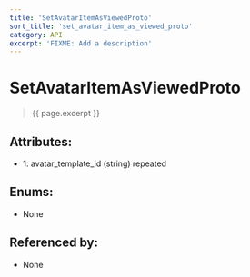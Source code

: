 ```yaml
---
title: 'SetAvatarItemAsViewedProto'
sort_title: 'set_avatar_item_as_viewed_proto'
category: API
excerpt: 'FIXME: Add a description'
---
```


[comment]: <> (THIS PART IS GENERATED - AKA DON'T EDIT THIS PART MANUALLY)

# SetAvatarItemAsViewedProto

> {{ page.excerpt }}

## Attributes:

- 1: avatar_template_id (string) repeated

## Enums:

- None

## Referenced by:

- None

[comment]: <> (YOU CAN EDIT AFTER THIS)
